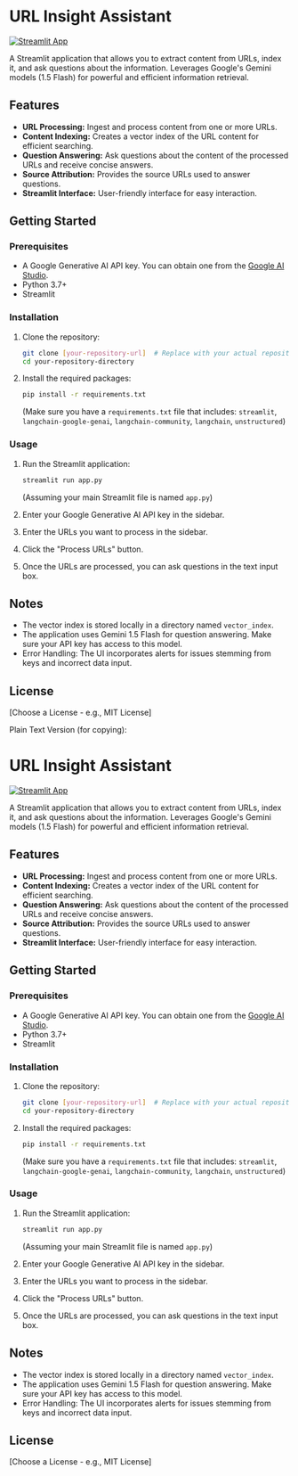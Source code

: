 # URL Insight Assistant

[![Streamlit App](https://static.streamlit.io/badges/streamlit_badge_black_white.svg)](https://url-insight-assistant.streamlit.app/)

A Streamlit application that allows you to extract content from URLs, index it, and ask questions about the information.  Leverages Google's Gemini models (1.5 Flash) for powerful and efficient information retrieval.

## Features

*   **URL Processing:**  Ingest and process content from one or more URLs.
*   **Content Indexing:** Creates a vector index of the URL content for efficient searching.
*   **Question Answering:**  Ask questions about the content of the processed URLs and receive concise answers.
*   **Source Attribution:**  Provides the source URLs used to answer questions.
*   **Streamlit Interface:**  User-friendly interface for easy interaction.

## Getting Started

### Prerequisites

*   A Google Generative AI API key.  You can obtain one from the [Google AI Studio](https://makersuite.google.com/).
*   Python 3.7+
*   Streamlit

### Installation

1.  Clone the repository:

    ```bash
    git clone [your-repository-url]  # Replace with your actual repository URL
    cd your-repository-directory
    ```

2.  Install the required packages:

    ```bash
    pip install -r requirements.txt
    ```

    (Make sure you have a `requirements.txt` file that includes: `streamlit`, `langchain-google-genai`, `langchain-community`, `langchain`, `unstructured`)

### Usage

1.  Run the Streamlit application:

    ```bash
    streamlit run app.py
    ```

    (Assuming your main Streamlit file is named `app.py`)

2.  Enter your Google Generative AI API key in the sidebar.
3.  Enter the URLs you want to process in the sidebar.
4.  Click the "Process URLs" button.
5.  Once the URLs are processed, you can ask questions in the text input box.

## Notes

*   The vector index is stored locally in a directory named `vector_index`.
*   The application uses Gemini 1.5 Flash for question answering.  Make sure your API key has access to this model.
* Error Handling: The UI incorporates alerts for issues stemming from keys and incorrect data input.

## License

[Choose a License - e.g., MIT License]

Plain Text Version (for copying):

# URL Insight Assistant

[![Streamlit App](https://static.streamlit.io/badges/streamlit_badge_black_white.svg)](https://url-insight-assistant.streamlit.app/)

A Streamlit application that allows you to extract content from URLs, index it, and ask questions about the information.  Leverages Google's Gemini models (1.5 Flash) for powerful and efficient information retrieval.

## Features

*   **URL Processing:**  Ingest and process content from one or more URLs.
*   **Content Indexing:** Creates a vector index of the URL content for efficient searching.
*   **Question Answering:**  Ask questions about the content of the processed URLs and receive concise answers.
*   **Source Attribution:**  Provides the source URLs used to answer questions.
*   **Streamlit Interface:**  User-friendly interface for easy interaction.

## Getting Started

### Prerequisites

*   A Google Generative AI API key.  You can obtain one from the [Google AI Studio](https://makersuite.google.com/).
*   Python 3.7+
*   Streamlit

### Installation

1.  Clone the repository:

    ```bash
    git clone [your-repository-url]  # Replace with your actual repository URL
    cd your-repository-directory
    ```

2.  Install the required packages:

    ```bash
    pip install -r requirements.txt
    ```

    (Make sure you have a `requirements.txt` file that includes: `streamlit`, `langchain-google-genai`, `langchain-community`, `langchain`, `unstructured`)

### Usage

1.  Run the Streamlit application:

    ```bash
    streamlit run app.py
    ```

    (Assuming your main Streamlit file is named `app.py`)

2.  Enter your Google Generative AI API key in the sidebar.
3.  Enter the URLs you want to process in the sidebar.
4.  Click the "Process URLs" button.
5.  Once the URLs are processed, you can ask questions in the text input box.

## Notes

*   The vector index is stored locally in a directory named `vector_index`.
*   The application uses Gemini 1.5 Flash for question answering.  Make sure your API key has access to this model.
* Error Handling: The UI incorporates alerts for issues stemming from keys and incorrect data input.

## License

[Choose a License - e.g., MIT License]
